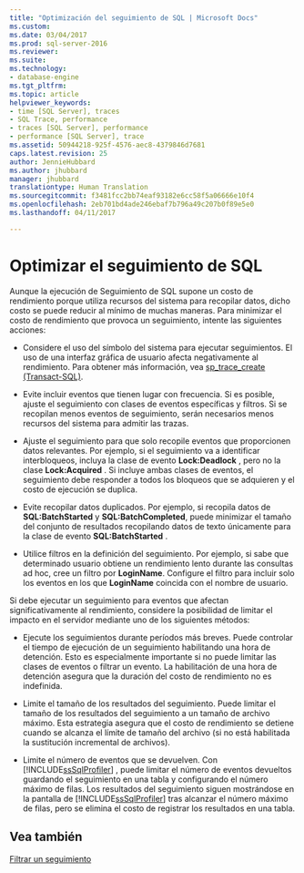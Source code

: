 ```yaml
---
title: "Optimización del seguimiento de SQL | Microsoft Docs"
ms.custom: 
ms.date: 03/04/2017
ms.prod: sql-server-2016
ms.reviewer: 
ms.suite: 
ms.technology:
- database-engine
ms.tgt_pltfrm: 
ms.topic: article
helpviewer_keywords:
- time [SQL Server], traces
- SQL Trace, performance
- traces [SQL Server], performance
- performance [SQL Server], trace
ms.assetid: 50944218-925f-4576-aec8-4379846d7681
caps.latest.revision: 25
author: JennieHubbard
ms.author: jhubbard
manager: jhubbard
translationtype: Human Translation
ms.sourcegitcommit: f3481fcc2bb74eaf93182e6cc58f5a06666e10f4
ms.openlocfilehash: 2eb701bd4ade246ebaf7b796a49c207b0f89e5e0
ms.lasthandoff: 04/11/2017

---
```

# <a name="optimize-sql-trace"></a>Optimizar el seguimiento de SQL
  Aunque la ejecución de Seguimiento de SQL supone un costo de rendimiento porque utiliza recursos del sistema para recopilar datos, dicho costo se puede reducir al mínimo de muchas maneras. Para minimizar el costo de rendimiento que provoca un seguimiento, intente las siguientes acciones:  
  
-   Considere el uso del símbolo del sistema para ejecutar seguimientos. El uso de una interfaz gráfica de usuario afecta negativamente al rendimiento. Para obtener más información, vea [sp_trace_create &#40;Transact-SQL&#41;](../../relational-databases/system-stored-procedures/sp-trace-create-transact-sql.md).  
  
-   Evite incluir eventos que tienen lugar con frecuencia. Si es posible, ajuste el seguimiento con clases de eventos específicas y filtros. Si se recopilan menos eventos de seguimiento, serán necesarios menos recursos del sistema para admitir las trazas.  
  
-   Ajuste el seguimiento para que solo recopile eventos que proporcionen datos relevantes. Por ejemplo, si el seguimiento va a identificar interbloqueos, incluya la clase de evento **Lock:Deadlock** , pero no la clase **Lock:Acquired** . Si incluye ambas clases de eventos, el seguimiento debe responder a todos los bloqueos que se adquieren y el costo de ejecución se duplica.  
  
-   Evite recopilar datos duplicados. Por ejemplo, si recopila datos de **SQL:BatchStarted** y **SQL:BatchCompleted**, puede minimizar el tamaño del conjunto de resultados recopilando datos de texto únicamente para la clase de evento **SQL:BatchStarted** .  
  
-   Utilice filtros en la definición del seguimiento. Por ejemplo, si sabe que determinado usuario obtiene un rendimiento lento durante las consultas ad hoc, cree un filtro por **LoginName**. Configure el filtro para incluir solo los eventos en los que **LoginName** coincida con el nombre de usuario.  
  
 Si debe ejecutar un seguimiento para eventos que afectan significativamente al rendimiento, considere la posibilidad de limitar el impacto en el servidor mediante uno de los siguientes métodos:  
  
-   Ejecute los seguimientos durante períodos más breves. Puede controlar el tiempo de ejecución de un seguimiento habilitando una hora de detención. Esto es especialmente importante si no puede limitar las clases de eventos o filtrar un evento. La habilitación de una hora de detención asegura que la duración del costo de rendimiento no es indefinida.  
  
-   Limite el tamaño de los resultados del seguimiento. Puede limitar el tamaño de los resultados del seguimiento a un tamaño de archivo máximo. Esta estrategia asegura que el costo de rendimiento se detiene cuando se alcanza el límite de tamaño del archivo (si no está habilitada la sustitución incremental de archivos).  
  
-   Limite el número de eventos que se devuelven. Con [!INCLUDE[ssSqlProfiler](../../includes/sssqlprofiler-md.md)] , puede limitar el número de eventos devueltos guardando el seguimiento en una tabla y configurando el número máximo de filas. Los resultados del seguimiento siguen mostrándose en la pantalla de [!INCLUDE[ssSqlProfiler](../../includes/sssqlprofiler-md.md)] tras alcanzar el número máximo de filas, pero se elimina el costo de registrar los resultados en una tabla.  
  
## <a name="see-also"></a>Vea también  
 [Filtrar un seguimiento](../../relational-databases/sql-trace/filter-a-trace.md)  
  
  

